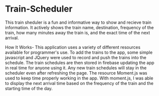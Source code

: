 # Train-Scheduler
This train sheduler is a fun and informative way to show and recieve train information. It actively shows the train name, destination, frequency of the train, how many minutes away the train is, and the exact time of the next arrival. 

How It Works-
This application uses a variety of different resources available for programmer's use. To add the trains to the app, some simple javascript and JQuery were used to record and push the trains into the schedule. The train schedules are then stored in firebase updating the app in real time for anyone using it. Any new train schedules will stay in the scheduler even after refreshing the page. The resource Moment.js was used to keep time properly working in the app. With moment.js, I was able to display the next arrival time based on the frequency of the train and the starting time of the day.